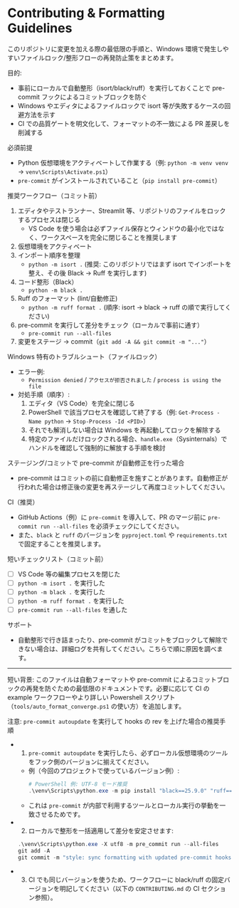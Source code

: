 # Contributing & Formatting Guidelines

このリポジトリに変更を加える際の最低限の手順と、Windows 環境で発生しやすいファイルロック/整形フローの再発防止策をまとめます。

目的:

- 事前にローカルで自動整形（isort/black/ruff）を実行しておくことで pre-commit フックによるコミットブロックを防ぐ
- Windows やエディタによるファイルロックで isort 等が失敗するケースの回避方法を示す
- CI での品質ゲートを明文化して、フォーマットの不一致による PR 差戻しを削減する

必須前提

- Python 仮想環境をアクティベートして作業する（例: `python -m venv venv` → `venv\Scripts\Activate.ps1`）
- `pre-commit` がインストールされていること（`pip install pre-commit`）

推奨ワークフロー（コミット前）

1. エディタやテストランナー、Streamlit 等、リポジトリのファイルをロックするプロセスは閉じる
   - VS Code を使う場合は必ずファイル保存とウィンドウの最小化ではなく、ワークスペースを完全に閉じることを推奨します
2. 仮想環境をアクティベート
3. インポート順序を整理
   - `python -m isort .`
     (推奨: このリポジトリではまず isort でインポートを整え、その後 Black → Ruff を実行します)
4. コード整形（Black）
   - `python -m black .`
5. Ruff のフォーマット (lint/自動修正)
   - `python -m ruff format .`
     (順序: isort → black → ruff の順で実行してください)
6. pre-commit を実行して差分をチェック（ローカルで事前に通す）
   - `pre-commit run --all-files`
7. 変更をステージ → commit（`git add -A && git commit -m "..."`）

Windows 特有のトラブルシュート（ファイルロック）

- エラー例:
  - `Permission denied` / `アクセスが拒否されました` / `process is using the file`
- 対処手順（順序）:
  1. エディタ（VS Code）を完全に閉じる
  2. PowerShell で該当プロセスを確認して終了する（例: `Get-Process -Name python` → `Stop-Process -Id <PID>`）
  3. それでも解消しない場合は Windows を再起動してロックを解除する
  4. 特定のファイルだけロックされる場合、`handle.exe`（Sysinternals）でハンドルを確認して強制的に解放する手順を検討

ステージング/コミットで pre-commit が自動修正を行った場合

- pre-commit はコミットの前に自動修正を施すことがあります。自動修正が行われた場合は修正後の変更を再ステージして再度コミットしてください。

CI（推奨）

- GitHub Actions（例）に `pre-commit` を導入して、PR のマージ前に `pre-commit run --all-files` を必須チェックにしてください。
- また、`black` と `ruff` のバージョンを `pyproject.toml` や `requirements.txt` で固定することを推奨します。

短いチェックリスト（コミット前）

- [ ] VS Code 等の編集プロセスを閉じた
- [ ] `python -m isort .` を実行した
- [ ] `python -m black .` を実行した
- [ ] `python -m ruff format .` を実行した
- [ ] `pre-commit run --all-files` を通した

サポート

- 自動整形で行き詰まったり、pre-commit がコミットをブロックして解除できない場合は、詳細ログを共有してください。こちらで順に原因を調べます。

---

短い背景: このファイルは自動フォーマットや pre-commit によるコミットブロックの再発を防ぐための最低限のドキュメントです。必要に応じて CI の example ワークフローやより詳しい Powershell スクリプト（`tools/auto_format_converge.ps1` の使い方）を追加します。

注意: `pre-commit autoupdate` を実行して hooks の rev を上げた場合の推奨手順

- 1. `pre-commit autoupdate` を実行したら、必ずローカル仮想環境のツールをフック側のバージョンに揃えてください。

  - 例（今回のプロジェクトで使っているバージョン例）:
    ```powershell
    # PowerShell 例: UTF-8 モード推奨
    .\venv\Scripts\python.exe -m pip install "black==25.9.0" "ruff==0.14.1"
    ```
  - これは `pre-commit` が内部で利用するツールとローカル実行の挙動を一致させるためです。

- 2. ローカルで整形を一括適用して差分を安定させます:

  ```powershell
  .\venv\Scripts\python.exe -X utf8 -m pre_commit run --all-files
  git add -A
  git commit -m "style: sync formatting with updated pre-commit hooks"
  ```

- 3. CI でも同じバージョンを使うため、ワークフローに black/ruff の固定バージョンを明記してください（以下の `CONTRIBUTING.md` の CI セクション参照）。
